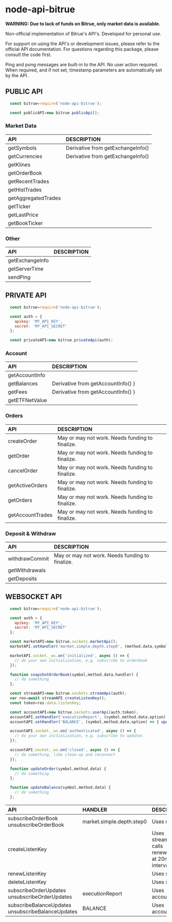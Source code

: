 # node-api-bitrue

**WARNING: Due to lack of funds on Bitrue, only market data is available.**

Non-official implementation of Bitrue's API's. Developed for personal use.

For support on using the API's or development issues, please refer to the official API documentation. For questions regarding this package, please consult the code first.

Ping and pong messages are built-in to the API. No user action required.
When required, and if not set, timestamp parameters are automatically set by the API.

## __PUBLIC API__

```javascript
  const bitrue=require('node-api-bitrue');

  const publicAPI=new bitrue.publicApi();

```

### Market Data

| API                     | DESCRIPTION |
| :----                   | :---- |
| getSymbols              | Derivative from getExchangeInfo() |
| getCurrencies           | Derivative from getExchangeInfo() |
| getKlines               | |
| getOrderBook            | |
| getRecentTrades         | |
| getHistTrades           | |
| getAggregatedTrades     | |
| getTicker               | |
| getLastPrice            | |
| getBookTicker           | |

### Other

| API                     | DESCRIPTION |
| :----                   | :---- |
| getExchangeInfo         | |
| getServerTime           | |
| sendPing                | |

## __PRIVATE API__

```javascript
  const bitrue=require('node-api-bitrue');

  const auth = {
    apikey: 'MY_API_KEY',
    secret: 'MY_API_SECRET'
  };

  const privateAPI=new bitrue.privateApi(auth);

```

### Account

| API                     | DESCRIPTION |
| :----                   | :---- |
| getAccountInfo          | |
| getBalances             | Derivative from getAccountInfo() }
| getFees                 | Derivative from getAccountInfo() }
| getETFNetValue          | |

### Orders

| API                     | DESCRIPTION |
| :----                   | :---- |
| createOrder             | May or may not work. Needs funding to finalize. |
| getOrder                | May or may not work. Needs funding to finalize. |
| cancelOrder             | May or may not work. Needs funding to finalize. |
| getActiveOrders         | May or may not work. Needs funding to finalize. |
| getOrders               | May or may not work. Needs funding to finalize. |
| getAccountTrades        | May or may not work. Needs funding to finalize. |

### Deposit & Withdraw

| API                     | DESCRIPTION |
| :----                   | :---- |
| withdrawCommit          | May or may not work. Needs funding to finalize. |
| getWithdrawals          | |
| getDeposits             | |

## __WEBSOCKET API__

```javascript
  const bitrue=require('node-api-bitrue');

  const auth = {
    apikey: 'MY_API_KEY',
    secret: 'MY_API_SECRET'
  };

  const marketAPI=new bitrue.sockets.marketApi();
  marketAPI.setHandler('market.simple.depth.step0', (method,data,symbol,stamp) => { snapshotOrderBook(symbol,method,data,handler); });

  marketAPI.socket._ws.on('initialized', async () => {
    // do your own initialization, e.g. subscribe to orderbook
  });

  function snapshotOrderBook(symbol,method,data,handler) {
    // do something
  };

  const streamAPI=new bitrue.sockets.streamApi(auth);
  var res=await streamAPI.createListenKey();
  const token=res.data.listenKey;

  const accountAPI=new bitrue.sockets.userApi(auth,token);
  accountAPI.setHandler('executionReport', (symbol,method,data,option) => { updateOrder(symbol,method,data); });
  accountAPI.setHandler('BALANCE', (symbol,method,data,option) => { updateBalance(symbol,method,data); });

  accountAPI.socket._ws.on('authenticated', async () => {
    // do your own initialization, e.g. subscribe to updates
  });

  accountAPI.socket._ws.on('closed', async () => {
    // do something, like clean-up and reconnect
  });

  function updateOrder(symbol,method,data) {
    // do something
  };

  function updateBalance(symbol,method,data) {
    // do something
  };

```

| API                                               | HANDLER                   | DESCRIPTION |
| :----                                             | :----                     | :---- |
| subscribeOrderBook unsubscribeOrderBook           | market.simple.depth.step0 | Uses marketApi  |
| createListenKey                                   |                           | Uses streamAPI, calls renewListenKey at 20min intervals |
| renewListenKey                                    |                           | Uses streamAPI  |
| deleteListenKey                                   |                           | Uses streamAPI  |
| subscribeOrderUpdates unsubscribeOrderUpdates     | executionReport           | Uses accountApi |
| subscribeBalanceUpdates unsubscribeBalanceUpdates | BALANCE                   | Uses accountApi |
